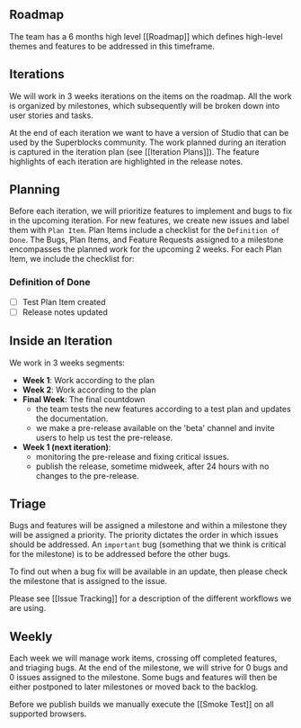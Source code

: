 ## Roadmap
The team has a 6 months high level [[Roadmap]] which defines high-level themes and features to be addressed in this timeframe.

## Iterations
We will work in 3 weeks iterations on the items on the roadmap. All the work is organized by milestones, which subsequently will be broken down into user stories and tasks. 

At the end of each iteration we want to have a version of Studio that can be used by the Superblocks community. The work planned during an iteration is captured in the iteration plan (see [[Iteration Plans]]). The feature highlights of each iteration are highlighted in the release notes.

## Planning

Before each iteration, we will prioritize features to implement and bugs to fix in the upcoming iteration. For new features, we create new issues and label them with `Plan Item`. Plan Items include a checklist for the `Definition of Done`. The Bugs, Plan Items, and Feature Requests assigned to a milestone encompasses the planned work for the upcoming 2 weeks. For each Plan Item, we include the checklist for:
 
### Definition of Done
- [ ] Test Plan Item created
- [ ] Release notes updated

## Inside an Iteration
We work in 3 weeks segments:
- **Week 1**: Work according to the plan 
- **Week 2**: Work according to the plan
- **Final Week**: The final countdown
  - the team tests the new features according to a test plan and updates the documentation. 
  - we make a pre-release available on the 'beta' channel and invite users to help us test the pre-release.
- **Week 1 (next iteration)**: 
  - monitoring the pre-release and fixing critical issues.
  - publish the release, sometime midweek, after 24 hours with no changes to the pre-release.

## Triage
Bugs and features will be assigned a milestone and within a milestone they will be assigned a priority. The priority dictates the order in which issues should be addressed. An `important` bug (something that we think is critical for the milestone) is to be addressed before the other bugs. 

To find out when a bug fix will be available in an update, then please check the milestone that is assigned to the issue. 

Please see [[Issue Tracking]] for a description of the different workflows we are using.

## Weekly
Each week we will manage work items, crossing off completed features, and triaging bugs. At the end of the milestone, we will strive for 0 bugs and 0 issues assigned to the milestone. Some bugs and features will then be either postponed to later milestones or moved back to the backlog.

Before we publish builds we manually execute the [[Smoke Test]] on all supported browsers.